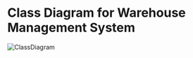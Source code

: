   # Class Diagram for Warehouse Management System
  
   ![ClassDiagram](https://user-images.githubusercontent.com/55496892/69157962-a9920700-0b20-11ea-86c3-628cd4c96ee8.png)

